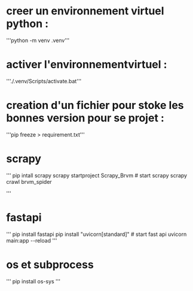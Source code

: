 # creer un environnement virtuel python : 
'''python -m venv .venv'''
# activer l'environnementvirtuel : 
'''./.venv/Scripts/activate.bat'''
# creation d'un fichier pour stoke les bonnes version pour se projet :
 '''pip freeze > requirement.txt'''

# scrapy
'''
    pip intall scrapy
    scrapy startproject Scrapy_Brvm
    # start scrapy
    scrapy crawl brvm_spider

'''
# fastapi
'''
    pip install fastapi
    pip install "uvicorn[standard]"
    # start fast api
    uvicorn main:app --reload
'''
# os et subprocess
'''
    pip install os-sys
'''


     
